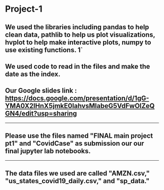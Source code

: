 # Project-1
## We used the libraries including pandas to help clean data, pathlib to help us plot visualizations, hvplot to help make interactive plots, numpy to use existing functions.  1` 
## We used code to read in the files and make the date as the index. 
## Our Google slides link : https://docs.google.com/presentation/d/1gG-YMA0X2IHnX5jmkE0IahvsMlabeG5VdFwOIZeQGN4/edit?usp=sharing

----
## Please use the files named "FINAL main project pt1" and "CovidCase" as submission our our final jupyter lab notebooks. 

----

## The data files we used are called "AMZN.csv," "us_states_covid19_daily.csv," and "sp_data."
